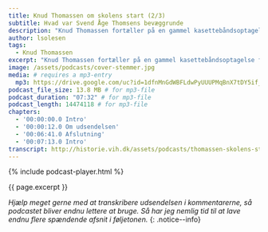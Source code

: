 ```yaml
---
title: Knud Thomassen om skolens start (2/3)
subtitle: Hvad var Svend Åge Thomsens bevæggrunde
description: "Knud Thomassen fortæller på en gammel kasettebåndsoptagelse fra arkivet om Svend Åge Thomsens baggrund for at starte skolen."
author: lsolesen
tags:
  - Knud Thomassen
excerpt: "Knud Thomassen fortæller på en gammel kasettebåndsoptagelse fra arkivet om Svend Åge Thomsens baggrund for at starte skolen."
image: /assets/podcasts/cover-stemmer.jpg
media: # requires a mp3-entry
  mp3: https://drive.google.com/uc?id=1dfnMnGdWBFLdwPyUUUPMqBnX7tDY5if_
podcast_file_size: 13.8 MB # for mp3-file
podcast_duration: "07:32" # for mp3-file
podcast_length: 14474118 # for mp3-file
chapters:
  - '00:00:00.0 Intro'
  - '00:00:12.0 Om udsendelsen'
  - '00:06:41.0 Afslutning'
  - '00:07:13.0 Intro'
transcript: http://historie.vih.dk/assets/podcasts/thomassen-skolens-start.txt
---
```


{% include podcast-player.html %}

{{ page.excerpt }}

_Hjælp meget gerne med at transkribere udsendelsen i kommentarerne, så podcastet bliver endnu lettere at bruge. Så har jeg nemlig tid til at lave endnu flere spændende afsnit i føljetonen._
{: .notice--info}

